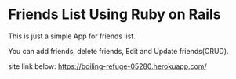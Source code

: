 # Friends List Using Ruby on Rails

This is just a simple App for friends list.

You can add friends, delete friends, Edit and Update friends(CRUD).



site link below:
https://boiling-refuge-05280.herokuapp.com/
